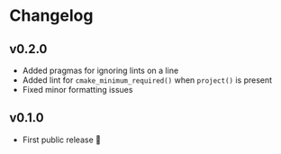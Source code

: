 # Changelog

## v0.2.0

-   Added pragmas for ignoring lints on a line
-   Added lint for `cmake_minimum_required()` when `project()` is present
-   Fixed minor formatting issues

## v0.1.0

-   First public release 🎉&#xFE0F;
